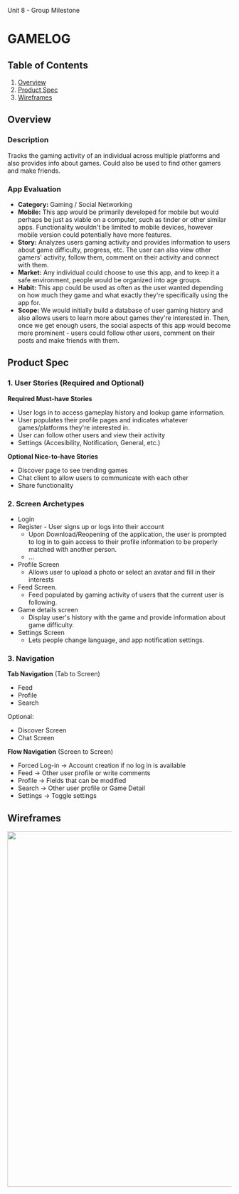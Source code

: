 Unit 8 - Group Milestone

# GAMELOG

## Table of Contents
1. [Overview](#Overview)
1. [Product Spec](#Product-Spec)
1. [Wireframes](#Wireframes)

## Overview
### Description
Tracks the gaming activity of an individual across multiple platforms and also provides info about games. Could also be used to find other gamers and make friends.

### App Evaluation
- **Category:** Gaming / Social Networking
- **Mobile:** This app would be primarily developed for mobile but would perhaps be just as viable on a computer, such as tinder or other similar apps. Functionality wouldn't be limited to mobile devices, however mobile version could potentially have more features.
- **Story:** Analyzes users gaming activity and provides information to users about game difficulty, progress, etc. The user can also view other gamers' activity, follow them, comment on their activity and connect with them.
- **Market:** Any individual could choose to use this app, and to keep it a safe environment, people would be organized into age groups.
- **Habit:** This app could be used as often as the user wanted depending on how much they game and what exactly they're specifically using the app for.
- **Scope:** We would initially build a database of user gaming history and also allows users to learn more about games they're interested in. Then, once we get enough users, the social aspects of this app would become more prominent - users could follow other users, comment on their posts and make friends with them.  

## Product Spec
### 1. User Stories (Required and Optional)

**Required Must-have Stories**

* User logs in to access gameplay history and lookup game information. 
* User populates their profile pages and indicates whatever games/platforms they're interested in.
* User can follow other users and view their activity
* Settings (Accesibility, Notification, General, etc.)

**Optional Nice-to-have Stories**

* Discover page to see trending games
* Chat client to allow users to communicate with each other
* Share functionality 

### 2. Screen Archetypes

* Login 
* Register - User signs up or logs into their account
   * Upon Download/Reopening of the application, the user is prompted to log in to gain access to their profile information to be properly matched with another person. 
   * ...
* Profile Screen 
   * Allows user to upload a photo or select an avatar and fill in their interests
* Feed Screen.
   * Feed populated by gaming activity of users that the current user is following.
* Game details screen
  * Display user's history with the game and provide information about game difficulty.
* Settings Screen
   * Lets people change language, and app notification settings.

### 3. Navigation

**Tab Navigation** (Tab to Screen)

* Feed
* Profile
* Search

Optional:
* Discover Screen
* Chat Screen

**Flow Navigation** (Screen to Screen)
* Forced Log-in -> Account creation if no log in is available
* Feed -> Other user profile or write comments
* Profile -> Fields that can be modified
* Search -> Other user profile or Game Detail 
* Settings -> Toggle settings

## Wireframes
<img src="" width=800><br>
